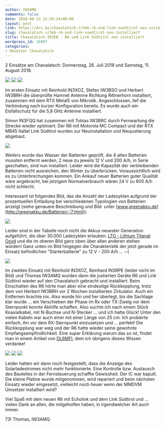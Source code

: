 ```yaml
---
author: IW3AMQ
comments: false
date: 2018-08-13 12:29:24+00:00
layout: post
link: https://drc.bz/chavalatsch-ir3eb-r6-und-link-suedtirol-neu-installiert/
slug: chavalatsch-ir3eb-r6-und-link-suedtirol-neu-installiert
title: Chavalatsch IR3EB - R6 und Link Südtirol neu installiert
wordpress_id: 16997
categories:
- Umsetzer Chavalatsch
---
```


2 Einsätze am Chavalatsch: Donnerstag, 26. Juli 2018 und Samstag, 11. August 2018.

![](https://drc.bz/wp-content/uploads/2018/08/IMG-20180726-WA0007-497x1024.jpg) ![](https://drc.bz/wp-content/uploads/2014/07/chavi.jpg) ![](https://drc.bz/wp-content/uploads/2018/08/IMG-20180726-WA0003-497x1024.jpg)

Im ersten Einsatz mit Reinhold IN3XOZ, Stefan IW3BSO und Herbert IW3BRH die überprüfte Hamnet Antenne Richtung Rittnerhorn installiert, zusammen mit dem RTX Metal5 von Mikrotik. Angeschlossen, lief die Verbindung nach kurzer Konfiguration bereits. Es wurde auch ein Eisfallschutz für die 5,8 GHz Antenne installiert.

Simon IN3FQQ hat zusammen mit Tobias IW3BRC durch Fernwartung die Strecke wieder optimiert. Der R6 mit Motorola MC Compact und der RTX MB45 Italtel Link Südtirol wurden zur Neuinstallation und Neujustierung abgebaut.

![](https://drc.bz/wp-content/uploads/2018/08/IMG-20180726-WA0001-1024x497.jpg)

Weiters wurde das Wasser der Batterien geprüft, die 4 alten Batterien mussten entfernt werden, 2 neue zu jeweils 12 V und 200 A/h, in Serie geschalten, sind nun installiert. Leider wird die Kapazität der verbleibenden Batterien nicht ausreichen, den Winter zu überbrücken. Voraussichtlich wird es zu Unterbrechungen kommen. Ein Ankauf neuer Batterien guter Qualität wäre angebracht, bei jetzigem Normalverbrauch wären 24 V zu 800 A/h nicht schlecht.

Interessant ist folgendes Bild, das die Anzahl der Ladezyklen aufgrund der prozentuellen Entladung bei verschiedenen Typologien von Batterien anzeigt (siehe genauere Beschreibung und Bild  unter [www.greenakku.de](http://greenakku.de/Batterien:::7.html)):

![](https://drc.bz/wp-content/uploads/2018/08/vergleich_zyklen.jpeg)

Leider sind in der Tabelle noch nicht die Akkus neuester Generation aufgeführt, die über 30.000 Ladezyklen erlauben: [LTO - Lithium Titanat Oxyd](https://de.wikipedia.org/wiki/Lithiumtitanat-Akkumulator) und die im oberen Bild ganz oben über allen anderen stehen würden! Ganz unten im Bild hingegen die Charakteristik der jetzt gerade im Einsatz befindlichen "Starterbatterie" zu 12 V - 200 A/h ... :-(

![](https://drc.bz/wp-content/uploads/2018/08/IMG-20180811-WA0007-1024x768.jpg)

Im zweiten Einsatz mit Reinhold IN3XOZ, Reinhard IN3RPE (leider nicht im Bild) und Thomas IW3AMQ wurden dann die justierten Geräte R6 und Link Südtirol wieder auf den Chavalatsch gebracht und installiert. Beim Einschalten des R6 hörte man aber eine eindeutige Rückkopplung, trotz dem von Herbert IW3BRH vor 2 Wochen installierten Zirkulator. Auch ein Entfernen brachte nix. Also wurde hin und her überlegt, bis die Sachlage klar wurde ... ein Verschieben der Phase im Rx oder TX-Zweig vor dem Sternpunkt konnte Abhilfe schaffen. Also suchte ich nach einem Stück Koaxialkabel, mit N-Buchse und N-Stecker ... und ich hatte Glück! Unter den vielen Kabeln war auch einer mit einer Länge von 25 cm. Ich probierte einfach, ihn vor dem RX-Sternpunkt einzusetzen und ... perfekt! Die Rückkopplung war weg und der R6 hatte wieder seine gewohnte Empfangsempfindlichkeit. Eine super Erklärung warum das so ist, findet man in einem Artikel von [DL6MFI](https://drc.bz/wp-content/uploads/2018/08/Dimensionierung-von-Duplexweichen.pdf), dem ich übrigens dieses Wissen verdanke!

![](https://drc.bz/wp-content/uploads/2018/08/IMG-20180811-WA0009-768x1024.jpg) ![](https://drc.bz/wp-content/uploads/2018/08/IMG-20180811-WA0008-768x1024.jpg) ![](https://drc.bz/wp-content/uploads/2018/08/20180811_121240-1024x576.jpg)

Leider hatten wir dann noch festgestellt, dass die Anzeige des Solarladestromes nicht mehr funktionierte. Eine Kontrolle bzw. Austausch des Bauteiles in der Fernsteuerung schaffte Gewissheit. Der IC war kaputt. Die kleine Platine wurde mitgenommen, wird repariert und beim nächsten Einsatz wieder eingesetzt, vielleicht noch heuer wenn der MMDVM Umsetzer installiert wird?

Viel Spaß mit dem neuen R6 mit Echolink und dem Link Südtirol und ... vielen Dank an allen, die mitgeholfen haben, in irgendwelcher Art auch immer.

73! Thomas, IW3AMQ
